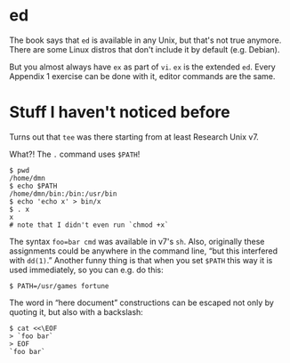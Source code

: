 # ed

The book says that `ed` is available in any Unix, but that's not true anymore.
There are some Linux distros that don't include it by default (e.g. Debian).

But you almost always have `ex` as part of `vi`. `ex` is the extended `ed`.
Every Appendix 1 exercise can be done with it, editor commands are the same.


# Stuff I haven't noticed before

Turns out that `tee` was there starting from at least Research Unix v7.

What?! The `.` command uses `$PATH`!
```
$ pwd
/home/dmn
$ echo $PATH
/home/dmn/bin:/bin:/usr/bin
$ echo 'echo x' > bin/x
$ . x
x
# note that I didn't even run `chmod +x`
```

The syntax `foo=bar cmd` was available in v7's `sh`. Also, originally these
assignments could be anywhere in the command line, &ldquo;but this interfered
with `dd(1)`.&rdquo; Another funny thing is that when you set `$PATH` this way
it is used immediately, so you can e.g. do this:
```
$ PATH=/usr/games fortune
```

The word in &ldquo;here document&rdquo; constructions can be escaped not only
by quoting it, but also with a backslash:
```
$ cat <<\EOF
> `foo bar`
> EOF
`foo bar`
```
